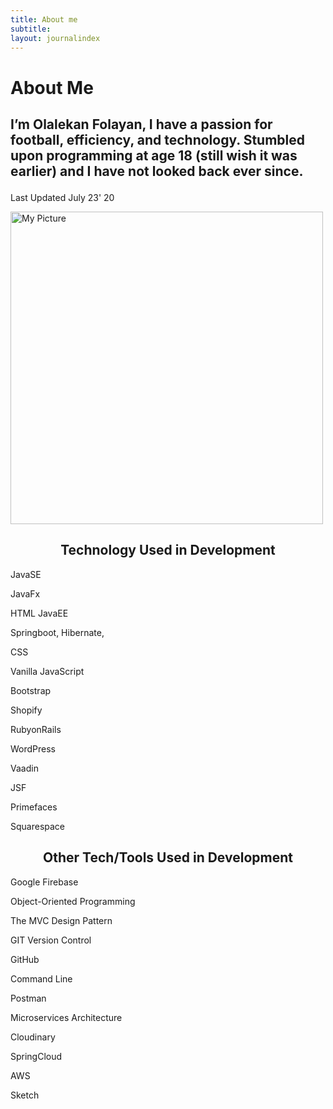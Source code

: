 ```yaml
---
title: About me
subtitle: 
layout: journalindex
---
```


<div class="o-section c-post__intro-wrapper">
  <div class="o-title-bar o-title-bar--post">
    <a class="o-backlink" id="back-to" href="/"></a>

   <h1 class="o-title-bar__title second-font" >
      About Me
    </h1>

  </div>

  <div class="c-post__intro o-section__inner">
    

   <div class="c-post__meta">
      <h2 class="c-post__subheading">
        
I’m Olalekan Folayan, I have a passion for football, efficiency, and technology. Stumbled upon programming at age 18 (still wish it was earlier) and I have not looked back ever since.
      </h2>


      
   <div class="c-post__meta-detail">
        <p class="c-post__date">
          Last Updated July 23' 20
        </p>
    </div>


   
   </div>

<img
      class="c-post__hero-img o-border"
      src="https://res.cloudinary.com/moversng/image/upload/v1600216547/WhatsApp_Image_2020-09-15_at_1.27.42_PM_jsaxpy.jpg"
     alt="My Picture"
     data-aos="grayscale" style="height: 500px;">

   <div class="c-post__intro-body">
    <center> <h2>Technology Used in Development </h2></center>
<p>
JavaSE


JavaFx

HTML
JavaEE

Springboot,
Hibernate,

CSS

Vanilla JavaScript

Bootstrap

Shopify

RubyonRails

WordPress

Vaadin

JSF

Primefaces



Squarespace</p>


<center> <h2>Other Tech/Tools Used in Development</h2></center>

<p>
Google Firebase

Object-Oriented Programming

The MVC Design Pattern

GIT Version Control

GitHub

Command Line

Postman

Microservices Architecture

Cloudinary

SpringCloud

AWS

Sketch
</p>
  
   </div>
 


    
     
    
  
</div>
